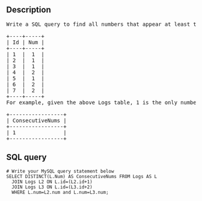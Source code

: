 ## Description
<pre>
Write a SQL query to find all numbers that appear at least three times consecutively.

+----+-----+
| Id | Num |
+----+-----+
| 1  |  1  |
| 2  |  1  |
| 3  |  1  |
| 4  |  2  |
| 5  |  1  |
| 6  |  2  |
| 7  |  2  |
+----+-----+
For example, given the above Logs table, 1 is the only number that appears consecutively for at least three times.

+-----------------+
| ConsecutiveNums |
+-----------------+
| 1               |
+-----------------+
</pre>

## SQL query
```mysql
# Write your MySQL query statement below
SELECT DISTINCT(L.Num) AS ConsecutiveNums FROM Logs AS L
  JOIN Logs L2 ON L.id=(L2.id+1)
  JOIN Logs L3 ON L.id=(L3.id+2)
  WHERE L.num=L2.num and L.num=L3.num;
```
